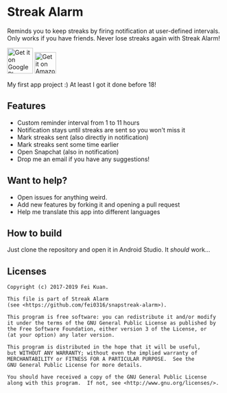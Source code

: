 # Streak Alarm
Reminds you to keep streaks by firing notification at user-defined intervals. Only works if you have friends.
Never lose streaks again with Streak Alarm!

<a href='https://play.google.com/store/apps/details?id=com.iatfei.streakalarm.play'><img alt='Get it on Google Play' src='https://play.google.com/intl/en_us/badges/images/generic/en_badge_web_generic.png' height=60/></a>
<a href='http://www.amazon.com/gp/mas/dl/android?p=com.iatfei.streakalarm'><img alt='Get it on Amazon Appstore' src='https://images-na.ssl-images-amazon.com/images/G/01/mobile-apps/devportal2/res/images/amazon-appstore-badge-english-black.png' height=50/></a>


My first app project :) At least I got it done before 18!

## Features
* Custom reminder interval from 1 to 11 hours
* Notification stays until streaks are sent so you won't miss it
* Mark streaks sent (also directly in notification)
* Mark streaks sent some time earlier
* Open Snapchat (also in notification)
* Drop me an email if you have any suggestions!

## Want to help?
* Open issues for anything weird.
* Add new features by forking it and opening a pull request
* Help me translate this app into different languages

## How to build
Just clone the repository and open it in Android Studio. It *should* work...

## Licenses
```
Copyright (c) 2017-2019 Fei Kuan.

This file is part of Streak Alarm
(see <https://github.com/fei0316/snapstreak-alarm>).

This program is free software: you can redistribute it and/or modify
it under the terms of the GNU General Public License as published by
the Free Software Foundation, either version 3 of the License, or
(at your option) any later version.

This program is distributed in the hope that it will be useful,
but WITHOUT ANY WARRANTY; without even the implied warranty of
MERCHANTABILITY or FITNESS FOR A PARTICULAR PURPOSE.  See the
GNU General Public License for more details.

You should have received a copy of the GNU General Public License
along with this program.  If not, see <http://www.gnu.org/licenses/>.
```
